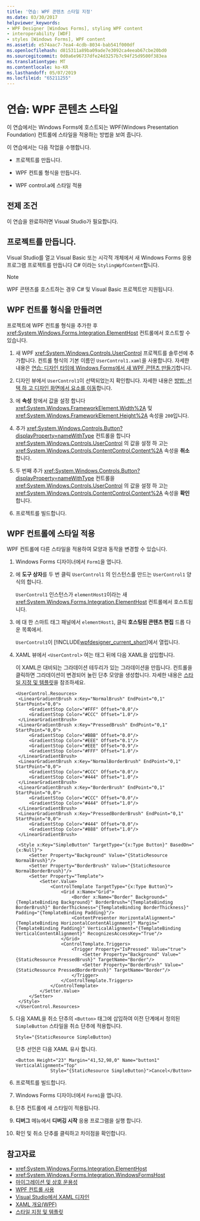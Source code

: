 ```yaml
---
title: '연습: WPF 콘텐츠 스타일 지정'
ms.date: 03/30/2017
helpviewer_keywords:
- WPF Designer [Windows Forms], styling WPF content
- interoperability [WDF]
- styles [Windows Forms], WPF content
ms.assetid: e574aac7-7ea4-4cdb-8034-bab541f000df
ms.openlocfilehash: d815311a89ba09ade7e3092ca4eeab67cbe20bd0
ms.sourcegitcommit: 0d0a6e96737dfe24d3257b7c94f25d9500f383ea
ms.translationtype: MT
ms.contentlocale: ko-KR
ms.lasthandoff: 05/07/2019
ms.locfileid: "65211255"
---
```

# <a name="walkthrough-style-wpf-content"></a>연습: WPF 콘텐츠 스타일

이 연습에서는 Windows Forms에 호스트되는 WPF(Windows Presentation Foundation) 컨트롤에 스타일을 적용하는 방법을 보여 줍니다.

 이 연습에서는 다음 작업을 수행합니다.

- 프로젝트를 만듭니다.

- WPF 컨트롤 형식을 만듭니다.

- WPF control.a에 스타일 적용

## <a name="prerequisites"></a>전제 조건

이 연습을 완료하려면 Visual Studio가 필요합니다.

## <a name="create-the-project"></a>프로젝트를 만듭니다.

Visual Studio를 열고 Visual Basic 또는 시각적 개체에서 새 Windows Forms 응용 프로그램 프로젝트를 만듭니다 C# 이라는 `StylingWpfContent`합니다.

> [!NOTE]
> WPF 콘텐츠를 호스트하는 경우 C# 및 Visual Basic 프로젝트만 지원됩니다.

## <a name="create-the-wpf-control-types"></a>WPF 컨트롤 형식을 만들려면

프로젝트에 WPF 컨트롤 형식을 추가한 후 <xref:System.Windows.Forms.Integration.ElementHost> 컨트롤에서 호스트할 수 있습니다.

1. 새 WPF <xref:System.Windows.Controls.UserControl> 프로젝트를 솔루션에 추가합니다. 컨트롤 형식의 기본 이름인 `UserControl1.xaml`을 사용합니다. 자세한 내용은 [연습: 디자인 타임에 Windows Forms에서 새 WPF 콘텐츠 만들기](walkthrough-creating-new-wpf-content-on-windows-forms-at-design-time.md)합니다.

2. 디자인 뷰에서 `UserControl1`이 선택되었는지 확인합니다. 자세한 내용은 [방법: 선택 하 고 디자인 화면에서 요소를 이동](https://docs.microsoft.com/previous-versions/visualstudio/visual-studio-2010/bb514527(v=vs.100))합니다.

3. 에 **속성** 창에서 값을 설정 합니다 <xref:System.Windows.FrameworkElement.Width%2A> 및 <xref:System.Windows.FrameworkElement.Height%2A> 속성을 `200`입니다.

4. 추가 <xref:System.Windows.Controls.Button?displayProperty=nameWithType> 컨트롤을 합니다 <xref:System.Windows.Controls.UserControl> 의 값을 설정 하 고는 <xref:System.Windows.Controls.ContentControl.Content%2A> 속성을 **취소**합니다.

5. 두 번째 추가 <xref:System.Windows.Controls.Button?displayProperty=nameWithType> 컨트롤을 <xref:System.Windows.Controls.UserControl> 의 값을 설정 하 고는 <xref:System.Windows.Controls.ContentControl.Content%2A> 속성을 **확인**합니다.

6. 프로젝트를 빌드합니다.

## <a name="apply-a-style-to-a-wpf-control"></a>WPF 컨트롤에 스타일 적용

WPF 컨트롤에 다른 스타일을 적용하여 모양과 동작을 변경할 수 있습니다.

1. Windows Forms 디자이너에서 `Form1`을 엽니다.

2. 에 **도구 상자**를 두 번 클릭 `UserControl1` 의 인스턴스를 만드는 `UserControl1` 양식의 합니다.

     `UserControl1` 인스턴스가 `elementHost1`이라는 새 <xref:System.Windows.Forms.Integration.ElementHost> 컨트롤에서 호스트됩니다.

3. 에 대 한 스마트 태그 패널에서 `elementHost1`, 클릭 **호스팅된 콘텐츠 편집** 드롭 다운 목록에서.

     `UserControl1`이 [!INCLUDE[wpfdesigner_current_short](../../../../includes/wpfdesigner-current-short-md.md)]에서 열립니다.

4. XAML 뷰에서 `<UserControl>` 여는 태그 뒤에 다음 XAML을 삽입합니다.

     이 XAML은 대비되는 그라데이션 테두리가 있는 그라데이션을 만듭니다. 컨트롤을 클릭하면 그라데이션이 변경되어 눌린 단추 모양을 생성합니다. 자세한 내용은 [스타일 지정 및 템플릿](../../wpf/controls/styling-and-templating.md)을 참조하세요.

   ```xaml
   <UserControl.Resources>
    <LinearGradientBrush x:Key="NormalBrush" EndPoint="0,1" StartPoint="0,0">
        <GradientStop Color="#FFF" Offset="0.0"/>
        <GradientStop Color="#CCC" Offset="1.0"/>
    </LinearGradientBrush>
    <LinearGradientBrush x:Key="PressedBrush" EndPoint="0,1" StartPoint="0,0">
        <GradientStop Color="#BBB" Offset="0.0"/>
        <GradientStop Color="#EEE" Offset="0.1"/>
        <GradientStop Color="#EEE" Offset="0.9"/>
        <GradientStop Color="#FFF" Offset="1.0"/>
    </LinearGradientBrush>
    <LinearGradientBrush x:Key="NormalBorderBrush" EndPoint="0,1" StartPoint="0,0">
        <GradientStop Color="#CCC" Offset="0.0"/>
        <GradientStop Color="#444" Offset="1.0"/>
    </LinearGradientBrush>
    <LinearGradientBrush x:Key="BorderBrush" EndPoint="0,1" StartPoint="0,0">
        <GradientStop Color="#CCC" Offset="0.0"/>
        <GradientStop Color="#444" Offset="1.0"/>
    </LinearGradientBrush>
    <LinearGradientBrush x:Key="PressedBorderBrush" EndPoint="0,1" StartPoint="0,0">
        <GradientStop Color="#444" Offset="0.0"/>
        <GradientStop Color="#888" Offset="1.0"/>
    </LinearGradientBrush>

    <Style x:Key="SimpleButton" TargetType="{x:Type Button}" BasedOn="{x:Null}">
        <Setter Property="Background" Value="{StaticResource NormalBrush}"/>
        <Setter Property="BorderBrush" Value="{StaticResource NormalBorderBrush}"/>
        <Setter Property="Template">
            <Setter.Value>
                <ControlTemplate TargetType="{x:Type Button}">
                    <Grid x:Name="Grid">
                        <Border x:Name="Border" Background="{TemplateBinding Background}" BorderBrush="{TemplateBinding BorderBrush}" BorderThickness="{TemplateBinding BorderThickness}" Padding="{TemplateBinding Padding}"/>
                        <ContentPresenter HorizontalAlignment="{TemplateBinding HorizontalContentAlignment}" Margin="{TemplateBinding Padding}" VerticalAlignment="{TemplateBinding VerticalContentAlignment}" RecognizesAccessKey="True"/>
                    </Grid>
                    <ControlTemplate.Triggers>
                        <Trigger Property="IsPressed" Value="true">
                            <Setter Property="Background" Value="{StaticResource PressedBrush}" TargetName="Border"/>
                            <Setter Property="BorderBrush" Value="{StaticResource PressedBorderBrush}" TargetName="Border"/>
                        </Trigger>
                    </ControlTemplate.Triggers>
                </ControlTemplate>
            </Setter.Value>
        </Setter>
    </Style>
   </UserControl.Resources>
   ```

4. 다음 XAML을 취소 단추의 `<Button>` 태그에 삽입하여 이전 단계에서 정의된 `SimpleButton` 스타일을 취소 단추에 적용합니다.

   ```xaml
   Style="{StaticResource SimpleButton}
   ```

   단추 선언은 다음 XAML 유사 합니다.

   ```xaml
   <Button Height="23" Margin="41,52,98,0" Name="button1" VerticalAlignment="Top"
                Style="{StaticResource SimpleButton}">Cancel</Button>
   ```

5. 프로젝트를 빌드합니다.

6. Windows Forms 디자이너에서 `Form1`을 엽니다.

7. 단추 컨트롤에 새 스타일이 적용됩니다.

8. **디버그** 메뉴에서 **디버깅 시작** 응용 프로그램을 실행 합니다.

9. 확인 및 취소 단추를 클릭하고 차이점을 확인합니다.

## <a name="see-also"></a>참고자료

- <xref:System.Windows.Forms.Integration.ElementHost>
- <xref:System.Windows.Forms.Integration.WindowsFormsHost>
- [마이그레이션 및 상호 운용성](../../wpf/advanced/migration-and-interoperability.md)
- [WPF 컨트롤 사용](using-wpf-controls.md)
- [Visual Studio에서 XAML 디자인](/visualstudio/designers/designing-xaml-in-visual-studio)
- [XAML 개요(WPF)](../../wpf/advanced/xaml-overview-wpf.md)
- [스타일 지정 및 템플릿](../../wpf/controls/styling-and-templating.md)
